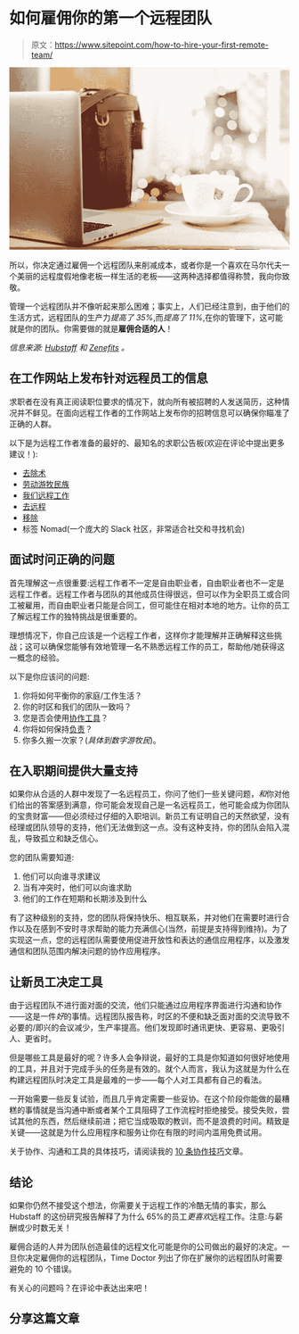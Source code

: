 # 如何雇佣你的第一个远程团队

> 原文：<https://www.sitepoint.com/how-to-hire-your-first-remote-team/>

![Working in a café](img/a60867eae5840c28b206eb740daa7d5c.png)

所以，你决定通过雇佣一个远程团队来削减成本，或者你是一个喜欢在马尔代夫一个美丽的远程度假地像老板一样生活的老板——这两种选择都值得称赞，我向你致敬。

管理一个远程团队并不像听起来那么困难；事实上，人们已经注意到，由于他们的生活方式，远程团队的生产力*提高了 35%*,而*提高了 11%*,在你的管理下，这可能就是你的团队。你需要做的就是**雇佣合适的人**！

*信息来源: [Hubstaff](http://blog.hubstaff.com/remote-workers-more-productive/) 和 [Zenefits](https://www.zenefits.com/blog/remote-employees-happier-and-more-productive/) 。*

## 在工作网站上发布针对远程员工的信息

求职者在没有真正阅读职位要求的情况下，就向所有被招聘的人发送简历，这种情况并不鲜见。在面向远程工作者的工作网站上发布你的招聘信息可以确保你瞄准了正确的人群。

以下是为远程工作者准备的最好的、最知名的求职公告板(欢迎在评论中提出更多建议！):

*   [去除术](https://remoteok.io/)
*   [劳动游牧民族](http://www.workingnomads.co/)
*   [我们远程工作](https://weworkremotely.com/)
*   [去远程](https://goremote.io/)
*   [移除](http://jobs.remotive.io/)
*   标签 Nomad(一个庞大的 Slack 社区，非常适合社交和寻找机会)

## 面试时问正确的问题

首先理解这一点很重要:远程工作者不一定是自由职业者，自由职业者也不一定是远程工作者。远程工作者与团队的其他成员住得很远，但可以作为全职员工或合同工被雇用，而自由职业者只能是合同工，但可能住在相对本地的地方。让你的员工了解远程工作的独特挑战是很重要的。

理想情况下，你自己应该是一个远程工作者，这样你才能理解并正确解释这些挑战；这可以确保您能够有效地管理一名不熟悉远程工作的员工，帮助他/她获得这一概念的经验。

以下是你应该问的问题:

1.  你将如何平衡你的家庭/工作生活？
2.  你的时区和我们的团队一致吗？
3.  您是否会使用[协作工具](https://www.sitepoint.com/7-excellent-collaboration-tools-remote-teams/)？
4.  你将如何保持[负责](https://www.sitepoint.com/5-ways-remote-teams-can-create-a-culture-of-accountability/)？
5.  你多久搬一次家？(*具体到数字游牧民*)。

## 在入职期间提供大量支持

如果你从合适的人群中发现了一名远程员工，你问了他们一些关键问题，*和*你对他们给出的答案感到满意，你可能会发现自己是一名远程员工，他可能会成为你团队的宝贵财富——但必须经过仔细的入职培训。新员工有证明自己的天然欲望，没有经理或团队领导的支持，他们无法做到这一点。没有这种支持，你的团队会陷入混乱，导致孤立和缺乏信心。

您的团队需要知道:

1.  他们可以向谁寻求建议
2.  当有冲突时，他们可以向谁求助
3.  他们的工作在短期和长期涉及到什么

有了这种级别的支持，您的团队将保持快乐、相互联系，并对他们在需要时进行合作以及在感到不安时寻求帮助的能力充满信心(当然，前提是支持得到维持)。为了实现这一点，您的远程团队需要使用促进开放性和表达的通信应用程序，以及激发通信和团队范围内解决问题的协作应用程序。

## 让新员工决定工具

由于远程团队不进行面对面的交流，他们只能通过应用程序界面进行沟通和协作——这是一件*好*的事情。远程团队报告称，时区的不便和缺乏面对面的交流导致不必要的/即兴的会议减少，生产率提高。他们发现即时通讯更快、更容易、更吸引人、更省时。

但是哪些工具是最好的呢？许多人会争辩说，最好的工具是你知道如何很好地使用的工具，并且对于完成手头的任务是有效的。就个人而言，我认为这就是为什么在构建远程团队时决定工具是最难的一步——每个人对工具都有自己的看法。

一开始需要一些反复试验，而且几乎肯定需要一些妥协。在这个阶段你能做的最糟糕的事情就是当沟通中断或者某个工具阻碍了工作流程时拒绝接受。接受失败，尝试其他的东西，然后继续前进；把它当成吸取的教训，而不是浪费的时间。精致是关键——这就是为什么应用程序和服务让你在有限的时间内滥用免费试用。

关于协作、沟通和工具的具体技巧，请阅读我的 [10 条协作技巧](https://www.sitepoint.com/10-tips-for-effective-collaboration-in-remote-teams/)文章。

## 结论

如果你仍然不接受这个想法，你需要关于远程工作的冷酷无情的事实，那么 Hubstaff 的这份研究报告解释了为什么 65%的员工*更喜欢*远程工作。注意:与薪酬或少时数无关！

雇佣合适的人并为团队创造最佳的远程文化可能是你的公司做出的最好的决定。一旦你决定雇佣你的远程团队，Time Doctor 列出了你在扩展你的远程团队时需要避免的 10 个错误。

有关心的问题吗？在评论中表达出来吧！

## 分享这篇文章